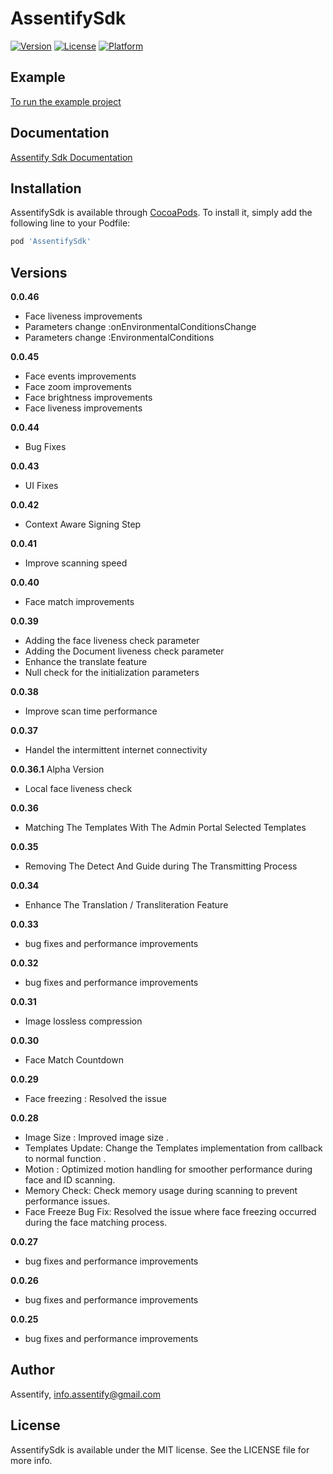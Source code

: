 # AssentifySdk

[![Version](https://img.shields.io/cocoapods/v/AssentifySdk.svg?style=flat)](https://cocoapods.org/pods/AssentifySdk)
[![License](https://img.shields.io/cocoapods/l/AssentifySdk.svg?style=flat)](https://cocoapods.org/pods/AssentifySdk)
[![Platform](https://img.shields.io/cocoapods/p/AssentifySdk.svg?style=flat)](https://cocoapods.org/pods/AssentifySdk)

## Example

[To run the example project](https://github.com/AssentifyLTD/Assentify.IOS.Demo)

## Documentation 
[Assentify Sdk Documentation](https://drive.google.com/file/d/17xAbfnnWM07JL3RBntw4NeTR3-YyJEdu/view?usp=drive_link)

## Installation

AssentifySdk is available through [CocoaPods](https://cocoapods.org). To install
it, simply add the following line to your Podfile:

```ruby
pod 'AssentifySdk'
```

## Versions

**0.0.46**
- Face liveness improvements
- Parameters change :onEnvironmentalConditionsChange 
- Parameters change :EnvironmentalConditions

**0.0.45**
- Face events improvements
- Face zoom improvements
- Face brightness improvements
- Face liveness improvements


**0.0.44**
- Bug Fixes

**0.0.43**
- UI Fixes

**0.0.42**
- Context Aware Signing Step

**0.0.41**
- Improve scanning speed

**0.0.40**
- Face match improvements

**0.0.39**
- Adding the face liveness check parameter
- Adding the Document liveness check parameter
- Enhance the translate feature
- Null check for the initialization parameters

**0.0.38**
- Improve scan time performance

**0.0.37**
- Handel the intermittent internet connectivity

**0.0.36.1** Alpha Version
- Local face liveness check

**0.0.36**
- Matching The Templates With The Admin Portal Selected  Templates

**0.0.35**
- Removing The Detect And Guide during The Transmitting Process

**0.0.34**
- Enhance The Translation / Transliteration Feature

**0.0.33**
- bug fixes and performance improvements

**0.0.32**
- bug fixes and performance improvements

**0.0.31**
- Image lossless compression

**0.0.30**
- Face Match Countdown

**0.0.29**
- Face freezing : Resolved the issue

**0.0.28**
- Image Size : Improved image size .
- Templates Update: Change the Templates implementation from callback to normal function .
- Motion : Optimized motion handling for smoother performance during face and ID scanning.
- Memory Check: Check memory usage during scanning to prevent performance issues.
- Face Freeze Bug Fix: Resolved the issue where face freezing occurred during the face matching process.

**0.0.27**
- bug fixes and performance improvements

**0.0.26**
- bug fixes and performance improvements

**0.0.25**
- bug fixes and performance improvements

## Author

Assentify, info.assentify@gmail.com

## License

AssentifySdk is available under the MIT license. See the LICENSE file for more info.
